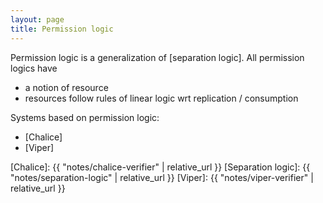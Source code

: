 ```yaml
---
layout: page
title: Permission logic
---
```


Permission logic is a generalization of [separation logic].
All permission logics have

- a notion of resource
- resources follow rules of linear logic wrt replication / consumption

Systems based on permission logic:

- [Chalice]
- [Viper]

[Chalice]: {{ "notes/chalice-verifier" | relative_url }}
[Separation logic]: {{ "notes/separation-logic" | relative_url }}
[Viper]: {{ "notes/viper-verifier" | relative_url }}
